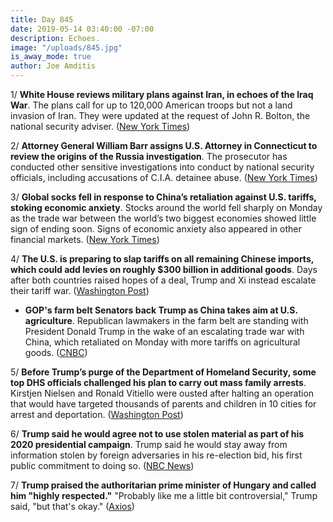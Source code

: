 ```yaml
---
title: Day 845
date: 2019-05-14 03:40:00 -07:00
description: Echoes.
image: "/uploads/845.jpg"
is_away_mode: true
author: Joe Amditis
---
```


1/ **White House reviews military plans against Iran, in echoes of the Iraq War**. The plans call for up to 120,000 American troops but not a land invasion of Iran. They were updated at the request of John R. Bolton, the national security adviser. ([New York Times](https://www.nytimes.com/2019/05/13/world/middleeast/us-military-plans-iran.html))

2/ **Attorney General William Barr assigns U.S. Attorney in Connecticut to review the origins of the Russia investigation**. The prosecutor has conducted other sensitive investigations into conduct by national security officials, including accusations of C.I.A. detainee abuse. ([New York Times](https://www.nytimes.com/2019/05/13/us/politics/russia-investigation-justice-department-review.html))

3/ **Global socks fell in response to China’s retaliation against U.S. tariffs, stoking economic anxiety**. Stocks around the world fell sharply on Monday as the trade war between the world’s two biggest economies showed little sign of ending soon. Signs of economic anxiety also appeared in other financial markets. ([New York Times](https://www.nytimes.com/2019/05/13/business/global-markets.html))

4/ **The U.S. is preparing to slap tariffs on all remaining Chinese imports, which could add levies on roughly $300 billion in additional goods**. Days after both countries raised hopes of a deal, Trump and Xi instead escalate their tariff war. ([Washington Post](https://www.washingtonpost.com/business/2019/05/13/trump-warns-china-not-retaliate-tariffs-insists-they-wont-hurt-us-consumers/))

* **GOP's farm belt Senators back Trump as China takes aim at U.S. agriculture**. Republican lawmakers in the farm belt are standing with President Donald Trump in the wake of an escalating trade war with China, which retaliated on Monday with more tariffs on agricultural goods. ([CNBC](https://www.cnbc.com/2019/05/13/gops-farm-belt-senators-back-trump-as-china-takes-aim-at-us-agriculture.html))

5/ **Before Trump’s purge of the Department of Homeland Security, some top DHS officials challenged his plan to carry out mass family arrests**. Kirstjen Nielsen and Ronald Vitiello were ousted after halting an operation that would have targeted thousands of parents and children in 10 cities for arrest and deportation. ([Washington Post](https://www.washingtonpost.com/immigration/before-trumps-purge-at-dhs-top-officials-challenged-plan-for-mass-family-arrests/2019/05/13/d7cb91ce-75af-11e9-bd25-c989555e7766_story.html))

6/ **Trump said he would agree not to use stolen material as part of his 2020 presidential campaign**. Trump said he would stay away from information stolen by foreign adversaries in his re-election bid, his first public commitment to doing so. ([NBC News](https://www.nbcnews.com/politics/donald-trump/trump-says-he-would-agree-not-use-stolen-material-2020-n1005146))

7/ **Trump praised the authoritarian prime minister of Hungary and called him "highly respected."** "Probably like me a little bit controversial," Trump said, "but that's okay." ([Axios](https://www.axios.com/trump-viktor-orban-hungary-migration-d32f28ea-c433-447b-90e0-9c69f37a2491.html))